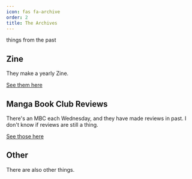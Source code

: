 ```yaml
---
icon: fas fa-archive
order: 2
title: The Archives
---
```

things from the past

## Zine

They make a yearly Zine.

[See them here](/categories/zine/)

## Manga Book Club Reviews

There's an MBC each Wednesday, and they have made reviews in past. I don't know if reviews are still a thing.

[See those here](/categories/mbc/)

## Other

There are also other things.